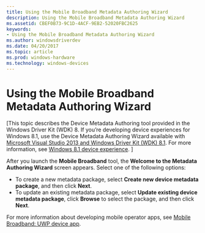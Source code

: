```yaml
---
title: Using the Mobile Broadband Metadata Authoring Wizard
description: Using the Mobile Broadband Metadata Authoring Wizard
ms.assetid: CBEF0B73-9C1D-4ACF-9EB2-52020FBC2625
keywords:
- Using the Mobile Broadband Metadata Authoring Wizard
ms.author: windowsdriverdev
ms.date: 04/20/2017
ms.topic: article
ms.prod: windows-hardware
ms.technology: windows-devices
---
```


# Using the Mobile Broadband Metadata Authoring Wizard


\[This topic describes the Device Metadata Authoring tool provided in the Windows Driver Kit (WDK) 8. If you’re developing device experiences for Windows 8.1, use the Device Metadata Authoring Wizard available with [Microsoft Visual Studio 2013 and Windows Driver Kit (WDK) 8.1](http://go.microsoft.com/fwlink/p/?LinkId=226411). For more information, see [Windows 8.1 device experience](http://go.microsoft.com/fwlink/p/?linkid=325561). \]

After you launch the **Mobile Broadband** tool, the **Welcome to the Metadata Authoring Wizard** screen appears. Select one of the following options:

-   To create a new metadata package, select **Create new device metadata package**, and then click **Next**.
-   To update an existing metadata package, select **Update existing device metadata package**, click **Browse** to select the package, and then click **Next**.

For more information about developing mobile operator apps, see [Mobile Broadband: UWP device app](http://go.microsoft.com/fwlink/p/?linkid=241446).

 

 





